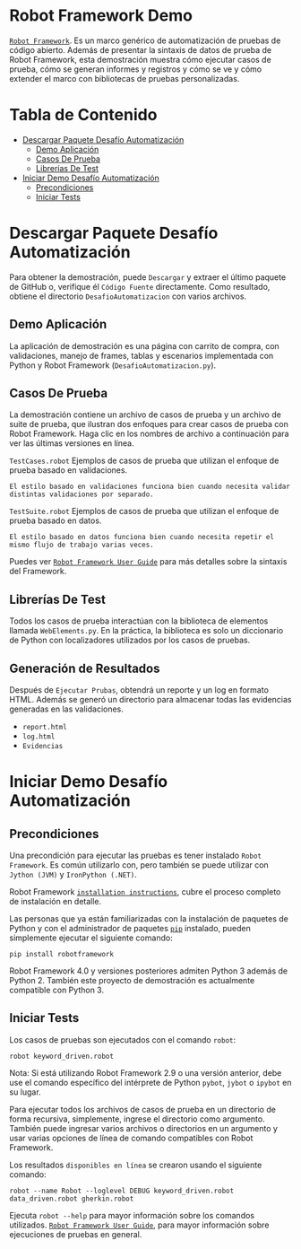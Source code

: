 Robot Framework Demo
====================

[`Robot Framework`](https://robotframework.org). Es un marco genérico de automatización de pruebas de código abierto.
Además de presentar la sintaxis de datos de prueba de Robot Framework, esta demostración
muestra cómo ejecutar casos de prueba, cómo se generan informes y registros y
cómo se ve y cómo extender el marco con bibliotecas de pruebas personalizadas.

Tabla de Contenido
==================
* [Descargar Paquete Desafío Automatización](#Descargar-Paquete-Desafío-Automatización)
    * [Demo Aplicación](#Demo-Aplicación)
    * [Casos De Prueba](#Casos-De-Prueba)
    * [Librerías De Test](#Librerías-De-Test)
* [Iniciar Demo Desafío Automatización](#Iniciar-Demo-Desafío-Automatización)
    * [Precondiciones](#Precondiciones)
    * [Iniciar Tests](#Iniciar-Tests)
    
# Descargar Paquete Desafío Automatización
Para obtener la demostración, puede `Descargar` y extraer el último 
paquete de GitHub o, verifique él `Código Fuente` directamente.
Como resultado, obtiene el directorio ``DesafioAutomatizacion`` con varios archivos.

## Demo Aplicación
La aplicación de demostración es una página con carrito de compra, con validaciones, 
manejo de frames, tablas y escenarios implementada con Python y Robot Framework (`DesafioAutomatizacion.py`).

## Casos De Prueba
La demostración contiene un archivo de casos de prueba y un archivo de suite de prueba, que ilustran dos
enfoques para crear casos de prueba con Robot Framework. Haga clic en los nombres de archivo a continuación
para ver las últimas versiones en línea.

`TestCases.robot`
    Ejemplos de casos de prueba que utilizan el enfoque de prueba basado en validaciones.

    El estilo basado en validaciones funciona bien cuando necesita validar distintas validaciones por separado.

`TestSuite.robot`
    Ejemplos de casos de prueba que utilizan el enfoque de prueba basado en datos.
    
    El estilo basado en datos funciona bien cuando necesita repetir el mismo flujo de trabajo varias veces.

Puedes ver [`Robot Framework User Guide`](http://robotframework.org/robotframework/#user-guide) para más detalles sobre la sintaxis del Framework.

## Librerías De Test

Todos los casos de prueba interactúan con la biblioteca de elementos llamada
`WebElements.py`. En la práctica, la biblioteca es solo un diccionario de Python 
con localizadores utilizados por los casos de pruebas.

## Generación de Resultados

Después de `Ejecutar Prubas`, obtendrá un reporte y un log en formato HTML. Además se generó un directorio para almacenar
todas las evidencias generadas en las validaciones.

- `report.html`
- `log.html`
- `Evidencias`

# Iniciar Demo Desafío Automatización
## Precondiciones

Una precondición para ejecutar las pruebas es tener instalado `Robot Framework`. Es común utilizarlo con, pero también se puede utilizar con `Jython (JVM)` y `IronPython (.NET)`.

Robot Framework [`installation instructions`](https://github.com/robotframework/robotframework/blob/master/INSTALL.rst), cubre el proceso completo de instalación en detalle.

Las personas que ya están familiarizadas con la instalación de paquetes de Python y con el administrador de paquetes [`pip`](https://pip.pypa.io/en/stable/) instalado, pueden simplemente ejecutar el siguiente comando:

    pip install robotframework

Robot Framework 4.0 y versiones posteriores admiten Python 3 además de Python 2. También
este proyecto de demostración es actualmente compatible con Python 3.

## Iniciar Tests

Los casos de pruebas son ejecutados con el comando `robot`:


    robot keyword_driven.robot

Nota: Si está utilizando Robot Framework 2.9 o una versión anterior, debe
          use el comando específico del intérprete de Python `pybot`, `jybot` o
          `ipybot` en su lugar.

Para ejecutar todos los archivos de casos de prueba en un directorio de forma recursiva, simplemente, ingrese el
directorio como argumento. También puede ingresar varios archivos o directorios en
un argumento y usar varias opciones de línea de comando compatibles con Robot Framework.


Los resultados `disponibles en línea` se crearon usando el siguiente comando:

    robot --name Robot --loglevel DEBUG keyword_driven.robot data_driven.robot gherkin.robot

Ejecuta `robot --help` para mayor información sobre los comandos utilizados.
[`Robot Framework User Guide`](http://robotframework.org/robotframework/#user-guide), para mayor información sobre ejecuciones de pruebas en general.
